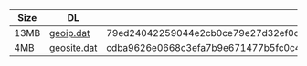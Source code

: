 |    Size   |     DL  | sha512sum |
|  ---  |  ---  |  ---  |
| 13MB | [geoip.dat](https://cdn.jsdelivr.net/gh/googleians/Rules@main/geoip.dat) | 79ed24042259044e2cb0ce79e27d32ef0c0f0c3492101432a0c4ca13e7a110954e7e23902e7e26b9e985973b5fd673baeb18f795ee7dc9c97cf17324302c2ce3 |
| 4MB | [geosite.dat](https://cdn.jsdelivr.net/gh/googleians/Rules@main/geosite.dat) | cdba9626e0668c3efa7b9e671477b5fc0c450577b3f8036007355485aa1c26111e5afdabbe77f37ce4e941867c5d75ed6e41f9a63d2a106b07de1d61eee0f58a |

